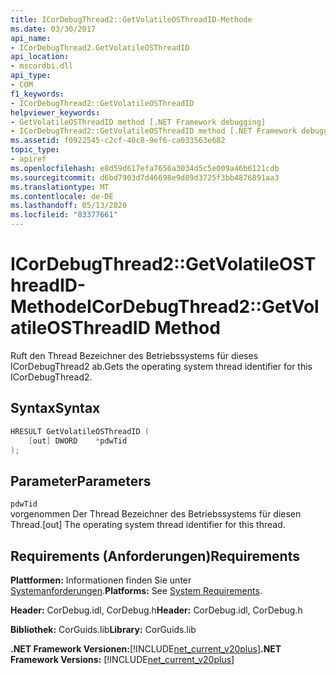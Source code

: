 ```yaml
---
title: ICorDebugThread2::GetVolatileOSThreadID-Methode
ms.date: 03/30/2017
api_name:
- ICorDebugThread2.GetVolatileOSThreadID
api_location:
- mscordbi.dll
api_type:
- COM
f1_keywords:
- ICorDebugThread2::GetVolatileOSThreadID
helpviewer_keywords:
- GetVolatileOSThreadID method [.NET Framework debugging]
- ICorDebugThread2::GetVolatileOSThreadID method [.NET Framework debugging]
ms.assetid: f0922545-c2cf-40c8-9ef6-ca033563e682
topic_type:
- apiref
ms.openlocfilehash: e8d59d617efa7656a3034d5c5e009a46b6121cdb
ms.sourcegitcommit: d6bd7903d7d46698e9d89d3725f3bb4876891aa3
ms.translationtype: MT
ms.contentlocale: de-DE
ms.lasthandoff: 05/13/2020
ms.locfileid: "83377661"
---
```

# <a name="icordebugthread2getvolatileosthreadid-method"></a><span data-ttu-id="770ca-102">ICorDebugThread2::GetVolatileOSThreadID-Methode</span><span class="sxs-lookup"><span data-stu-id="770ca-102">ICorDebugThread2::GetVolatileOSThreadID Method</span></span>
<span data-ttu-id="770ca-103">Ruft den Thread Bezeichner des Betriebssystems für dieses ICorDebugThread2 ab.</span><span class="sxs-lookup"><span data-stu-id="770ca-103">Gets the operating system thread identifier for this ICorDebugThread2.</span></span>  
  
## <a name="syntax"></a><span data-ttu-id="770ca-104">Syntax</span><span class="sxs-lookup"><span data-stu-id="770ca-104">Syntax</span></span>  
  
```cpp  
HRESULT GetVolatileOSThreadID (  
    [out] DWORD    *pdwTid  
);  
```  
  
## <a name="parameters"></a><span data-ttu-id="770ca-105">Parameter</span><span class="sxs-lookup"><span data-stu-id="770ca-105">Parameters</span></span>  
 `pdwTid`  
 <span data-ttu-id="770ca-106">vorgenommen Der Thread Bezeichner des Betriebssystems für diesen Thread.</span><span class="sxs-lookup"><span data-stu-id="770ca-106">[out] The operating system thread identifier for this thread.</span></span>  
  
## <a name="requirements"></a><span data-ttu-id="770ca-107">Requirements (Anforderungen)</span><span class="sxs-lookup"><span data-stu-id="770ca-107">Requirements</span></span>  
 <span data-ttu-id="770ca-108">**Plattformen:** Informationen finden Sie unter [Systemanforderungen](../../get-started/system-requirements.md).</span><span class="sxs-lookup"><span data-stu-id="770ca-108">**Platforms:** See [System Requirements](../../get-started/system-requirements.md).</span></span>  
  
 <span data-ttu-id="770ca-109">**Header:** CorDebug.idl, CorDebug.h</span><span class="sxs-lookup"><span data-stu-id="770ca-109">**Header:** CorDebug.idl, CorDebug.h</span></span>  
  
 <span data-ttu-id="770ca-110">**Bibliothek:** CorGuids.lib</span><span class="sxs-lookup"><span data-stu-id="770ca-110">**Library:** CorGuids.lib</span></span>  
  
 <span data-ttu-id="770ca-111">**.NET Framework Versionen:**[!INCLUDE[net_current_v20plus](../../../../includes/net-current-v20plus-md.md)]</span><span class="sxs-lookup"><span data-stu-id="770ca-111">**.NET Framework Versions:** [!INCLUDE[net_current_v20plus](../../../../includes/net-current-v20plus-md.md)]</span></span>
